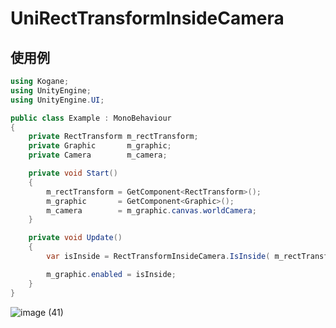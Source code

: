 # UniRectTransformInsideCamera

## 使用例

```cs
using Kogane;
using UnityEngine;
using UnityEngine.UI;

public class Example : MonoBehaviour
{
    private RectTransform m_rectTransform;
    private Graphic       m_graphic;
    private Camera        m_camera;

    private void Start()
    {
        m_rectTransform = GetComponent<RectTransform>();
        m_graphic       = GetComponent<Graphic>();
        m_camera        = m_graphic.canvas.worldCamera;
    }

    private void Update()
    {
        var isInside = RectTransformInsideCamera.IsInside( m_rectTransform, m_camera );

        m_graphic.enabled = isInside;
    }
}
```

![image (41)](https://user-images.githubusercontent.com/6134875/86303602-42f0d200-bc47-11ea-8bf1-dec630fb70f8.gif)
